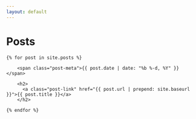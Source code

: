 ```yaml
---
layout: default
---
```


<div class="home">

  <h1 class="page-heading">Posts</h1>


    {% for post in site.posts %}

        <span class="post-meta">{{ post.date | date: "%b %-d, %Y" }}</span>

        <h2>
          <a class="post-link" href="{{ post.url | prepend: site.baseurl }}">{{ post.title }}</a>
        </h2>
  
    {% endfor %}


</div>
